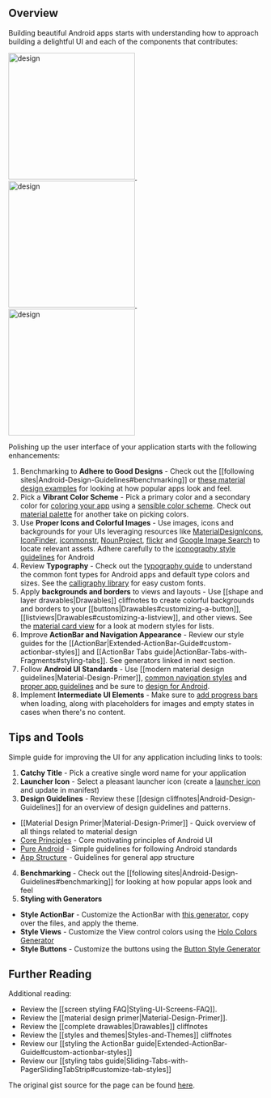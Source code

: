 ## Overview

Building beautiful Android apps starts with understanding how to approach building a delightful UI and each of the components that contributes:

<a href="http://androidniceties.tumblr.com/">
  <img src="http://i.imgur.com/Zt9ZIys.jpg" alt="design" width="250" />&nbsp;
  <img src="http://i.imgur.com/UECNpcx.png" alt="design" width="250" />&nbsp;
  <img src="http://i.imgur.com/I4qigt5.jpg" alt="design" width="250" />
</a>

Polishing up the user interface of your application starts with the following enhancements:

 1. Benchmarking to **Adhere to Good Designs** - Check out the [[following sites|Android-Design-Guidelines#benchmarking]] or [these material design examples](http://www.materialup.com/) for looking at how popular apps look and feel.
 2. Pick a **Vibrant Color Scheme** - Pick a primary color and a secondary color for [coloring your app](http://www.google.com/design/spec/style/color.html#color-ui-color-application) using a [sensible color scheme](http://www.colourlovers.com/palettes/new/past-month/meta?page=1). Check out [material palette](http://www.materialpalette.com/) for another take on picking colors. 
 3. Use **Proper Icons and Colorful Images** - Use images, icons and backgrounds for your UIs leveraging resources like [MaterialDesignIcons](http://materialdesignicons.com/), [IconFinder](https://www.iconfinder.com/), [iconmonstr](http://iconmonstr.com/), [NounProject](http://thenounproject.com/), [flickr](https://www.flickr.com/search/) and [Google Image Search](http://www.google.com/imghp) to locate relevant assets. Adhere carefully to the [iconography style guidelines](http://developer.android.com/design/style/iconography.html) for Android
 4. Review **Typography** - Check out the [typography guide](http://developer.android.com/design/style/typography.html) to understand the common font types for Android apps and default type colors and sizes. See the [calligraphy library](https://github.com/chrisjenx/Calligraphy) for easy custom fonts. 
 5. Apply **backgrounds and borders** to views and layouts - Use [[shape and layer drawables|Drawables]] cliffnotes to create colorful backgrounds and borders to your [[buttons|Drawables#customizing-a-button]], [[listviews|Drawables#customizing-a-listview]], and other views. See the [material card view](https://developer.android.com/training/material/lists-cards.html#CardView) for a look at modern styles for lists.
 6. Improve **ActionBar and Navigation Appearance** -  Review our style guides for the [[ActionBar|Extended-ActionBar-Guide#custom-actionbar-styles]] and [[ActionBar Tabs guide|ActionBar-Tabs-with-Fragments#styling-tabs]]. See generators linked in next section.
 7. Follow **Android UI Standards** - Use [[modern material design guidelines|Material-Design-Primer]], [common navigation styles](http://guides.codepath.com/android/Android-Design-Guidelines#common-patterns) and [proper app guidelines](http://developer.android.com/design/patterns/app-structure.html) and be sure to [design for Android](http://developer.android.com/design/patterns/pure-android.html).
 8. Implement **Intermediate UI Elements** - Make sure to [add progress bars](http://guides.codepath.com/android/Handling-ProgressBars) when loading, along with placeholders for images and empty states in cases when there's no content.

## Tips and Tools

Simple guide for improving the UI for any application including links to tools:

1. **Catchy Title** - Pick a creative single word name for your application
2. **Launcher Icon** - Select a pleasant launcher icon (create a [launcher icon](http://imgur.com/a/8cmLM) and update in manifest)
3. **Design Guidelines** - Review these [[design cliffnotes|Android-Design-Guidelines]] for an  overview of design guidelines and patterns.
  * [[Material Design Primer|Material-Design-Primer]] - Quick overview of all things related to material design
  * [Core Principles](http://developer.android.com/design/get-started/principles.html) - Core motivating principles of Android UI
  * [Pure Android](http://developer.android.com/design/patterns/pure-android.html) - Simple guidelines for following Android standards
  * [App Structure](http://developer.android.com/design/patterns/app-structure.html) - Guidelines for general app structure
4. **Benchmarking** - Check out the [[following sites|Android-Design-Guidelines#benchmarking]] for looking at how popular apps look and feel
5. **Styling with Generators**
  * **Style ActionBar** - Customize the ActionBar with [this generator](http://jgilfelt.github.io/android-actionbarstylegenerator/), copy over the files, and apply the theme. 
  * **Style Views** - Customize the View control colors using the [Holo Colors Generator](http://android-holo-colors.com/)
  * **Style Buttons** - Customize the buttons using the [Button Style Generator](http://angrytools.com/android/button/)

## Further Reading

Additional reading:
  
  * Review the [[screen styling FAQ|Styling-UI-Screens-FAQ]].
  * Review the [[material design primer|Material-Design-Primer]].
  * Review the [[complete drawables|Drawables]] cliffnotes 
  * Review the [[styles and themes|Styles-and-Themes]] cliffnotes
  * Review our [[styling the ActionBar guide|Extended-ActionBar-Guide#custom-actionbar-styles]]
  * Review our [[styling tabs guide|Sliding-Tabs-with-PagerSlidingTabStrip#customize-tab-styles]] 

The original gist source for the page can be found [here](https://gist.github.com/nesquena/6c567083aec13d868017).